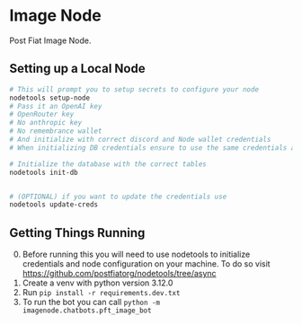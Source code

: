 # Image Node
Post Fiat Image Node.

## Setting up a Local Node
```bash
# This will prompt you to setup secrets to configure your node
nodetools setup-node
# Pass it an OpenAI key
# OpenRouter key
# No anthropic key
# No remembrance wallet
# And initialize with correct discord and Node wallet credentials
# When initializing DB credentials ensure to use the same credentials as defined in the docker-compose.yml

# Initialize the database with the correct tables
nodetools init-db


# (OPTIONAL) if you want to update the credentials use
nodetools update-creds
```

## Getting Things Running
0. Before running this you will need to use nodetools to initialize credentials and node configuration on your machine. To do so visit https://github.com/postfiatorg/nodetools/tree/async
1. Create a venv with python version 3.12.0
2. Run `pip install -r requirements.dev.txt`
3. To run the bot you can call `python -m imagenode.chatbots.pft_image_bot`
